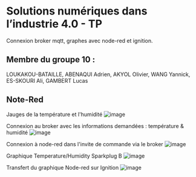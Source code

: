 # Solutions numériques dans l’industrie 4.0 - TP

Connexion broker mqtt, graphes avec node-red et ignition.

## Membre du groupe 10 :

LOUKAKOU-BATAILLE, ABENAQUI Adrien, AKYOL Olivier, WANG Yannick, ES-SKOURI Ali, GAMBERT Lucas

## Note-Red

Jauges de la température et l'humidité
![image](https://user-images.githubusercontent.com/49391108/215095742-a65dabd8-1cd1-4809-9631-b8574fbdd822.png)

Connexion au broker avec les informations demandées : température & humidité
![image](https://user-images.githubusercontent.com/49391108/215095766-7f7aa6c8-f4e3-4a87-aa14-684066e38a93.png)

Connexion à node-red dans l'invite de commande via le broker
![image](https://user-images.githubusercontent.com/49391108/215095777-b1ed1962-9394-4030-8b3f-46cb0e149f3d.png)

Graphique Temperature/Humidity Sparkplug B
![image](https://user-images.githubusercontent.com/49391108/215095799-320bcdd6-1b28-48db-a0bd-440b5d5f007c.png)

Transfert du graphique Node-red sur Ignition
![image](https://user-images.githubusercontent.com/49391108/215118398-8aa96d33-b6f9-4346-a748-84efea5dae21.png)
